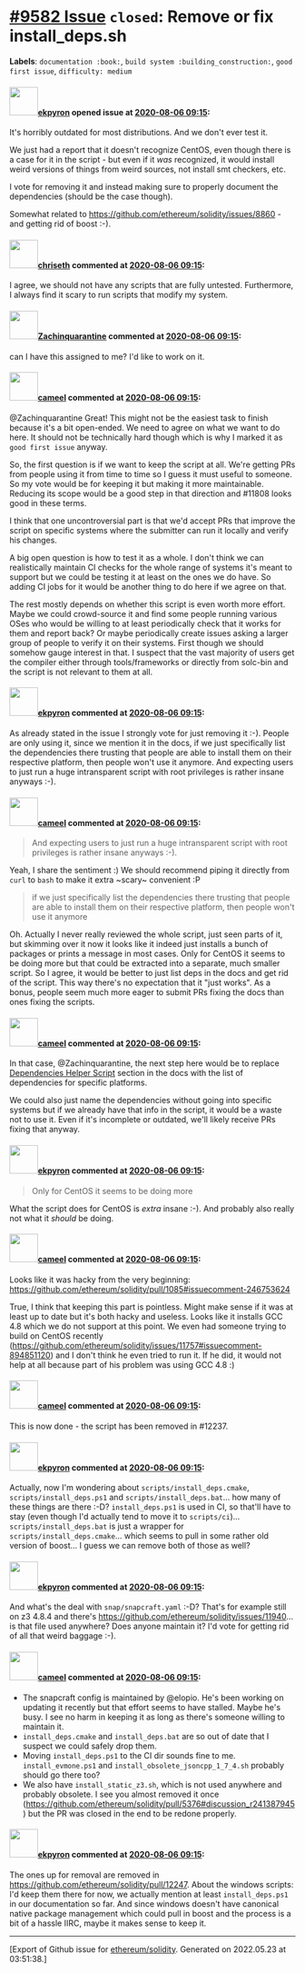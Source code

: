 # [\#9582 Issue](https://github.com/ethereum/solidity/issues/9582) `closed`: Remove or fix install_deps.sh
**Labels**: `documentation :book:`, `build system :building_construction:`, `good first issue`, `difficulty: medium`


#### <img src="https://avatars.githubusercontent.com/u/1347491?v=4" width="50">[ekpyron](https://github.com/ekpyron) opened issue at [2020-08-06 09:15](https://github.com/ethereum/solidity/issues/9582):

It's horribly outdated for most distributions. And we don't ever test it.

We just had a report that it doesn't recognize CentOS, even though there is a case for it in the script - but even if it *was* recognized, it would install weird versions of things from weird sources, not install smt checkers, etc.

I vote for removing it and instead making sure to properly document the dependencies (should be the case though).

Somewhat related to https://github.com/ethereum/solidity/issues/8860 - and getting rid of boost :-).

#### <img src="https://avatars.githubusercontent.com/u/9073706?v=4" width="50">[chriseth](https://github.com/chriseth) commented at [2020-08-06 09:15](https://github.com/ethereum/solidity/issues/9582#issuecomment-669834677):

I agree, we should not have any scripts that are fully untested. Furthermore, I always find it scary to run scripts that modify my system.

#### <img src="https://avatars.githubusercontent.com/u/69423184?u=0c6343b2b73ab662fa75c2a64a23bc6d02dda493&v=4" width="50">[Zachinquarantine](https://github.com/Zachinquarantine) commented at [2020-08-06 09:15](https://github.com/ethereum/solidity/issues/9582#issuecomment-899875823):

can I have this assigned to me? I'd like to work on it.

#### <img src="https://avatars.githubusercontent.com/u/137030?v=4" width="50">[cameel](https://github.com/cameel) commented at [2020-08-06 09:15](https://github.com/ethereum/solidity/issues/9582#issuecomment-900237478):

@Zachinquarantine Great! This might not be the easiest task to finish because it's a bit open-ended. We need to agree on what we want to do here. It should not be technically hard though which is why I marked it as `good first issue` anyway.

So, the first question is if we want to keep the script at all. We're getting PRs from people using it from time to time so I guess it must useful to someone. So my vote would be for keeping it but making it more maintainable. Reducing its scope would be a good step in that direction and #11808 looks good in these terms.

I think that one uncontroversial part is that we'd accept PRs that improve the script on specific systems where the submitter can run it locally and verify his changes.

A big open question is how to test it as a whole. I don't think we can realistically maintain CI checks for the whole range of systems it's meant to support but we could be testing it at least on the ones we do have. So adding CI jobs for it would be another thing to do here if we agree on that.

The rest mostly depends on whether this script is even worth more effort. Maybe we could crowd-source it and find some people running various OSes who would be willing to at least periodically check that it works for them and report back? Or maybe periodically create issues asking a larger group of people to verify it on their systems. First though we should somehow gauge interest in that. I suspect that the vast majority of users get the compiler either through tools/frameworks or directly from solc-bin and the script is not relevant to them at all.

#### <img src="https://avatars.githubusercontent.com/u/1347491?v=4" width="50">[ekpyron](https://github.com/ekpyron) commented at [2020-08-06 09:15](https://github.com/ethereum/solidity/issues/9582#issuecomment-900244369):

As already stated in the issue I strongly vote for just removing it :-). People are only using it, since we mention it in the docs, if we just specifically list the dependencies there trusting that people are able to install them on their respective platform, then people won't use it anymore. And expecting users to just run a huge intransparent script with root privileges is rather insane anyways :-).

#### <img src="https://avatars.githubusercontent.com/u/137030?v=4" width="50">[cameel](https://github.com/cameel) commented at [2020-08-06 09:15](https://github.com/ethereum/solidity/issues/9582#issuecomment-900260816):

> And expecting users to just run a huge intransparent script with root privileges is rather insane anyways :-).

Yeah, I share the sentiment :) We should recommend piping it directly from `curl` to `bash` to make it extra ~scary~ convenient :P

> if we just specifically list the dependencies there trusting that people are able to install them on their respective platform, then people won't use it anymore

Oh. Actually I never really reviewed the whole script, just seen parts of it, but skimming over it now it looks like it indeed just installs a bunch of packages or prints a message in most cases. Only for CentOS it seems to be doing more but that could be extracted into a separate, much smaller script. So I agree, it would be better to just list deps in the docs and get rid of the script. This way there's no expectation that it "just works". As a bonus, people seem much more eager to submit PRs fixing the docs than ones fixing the scripts.

#### <img src="https://avatars.githubusercontent.com/u/137030?v=4" width="50">[cameel](https://github.com/cameel) commented at [2020-08-06 09:15](https://github.com/ethereum/solidity/issues/9582#issuecomment-900265173):

In that case, @Zachinquarantine, the next step here would be to replace [Dependencies Helper Script](https://docs.soliditylang.org/en/latest/installing-solidity.html#dependencies-helper-script) section in the docs with the list of dependencies for specific platforms. 

We could also just name the dependencies without going into specific systems but if we already have that info in the script, it would be a waste not to use it. Even if it's incomplete or outdated, we'll likely receive PRs fixing that anyway.

#### <img src="https://avatars.githubusercontent.com/u/1347491?v=4" width="50">[ekpyron](https://github.com/ekpyron) commented at [2020-08-06 09:15](https://github.com/ethereum/solidity/issues/9582#issuecomment-900281515):

> Only for CentOS it seems to be doing more 

What the script does for CentOS is *extra* insane :-). And probably also really not what it *should* be doing.

#### <img src="https://avatars.githubusercontent.com/u/137030?v=4" width="50">[cameel](https://github.com/cameel) commented at [2020-08-06 09:15](https://github.com/ethereum/solidity/issues/9582#issuecomment-900293671):

Looks like it was hacky from the very beginning: https://github.com/ethereum/solidity/pull/1085#issuecomment-246753624

True, I think that keeping this part is pointless. Might make sense if it was at least up to date but it's both hacky and useless. Looks like it installs GCC 4.8 which we do not support at this point. We even had someone trying to build on CentOS recently (https://github.com/ethereum/solidity/issues/11757#issuecomment-894851120) and I don't think he even tried to run it. If he did, it would not help at all because part of his problem was using GCC 4.8 :)

#### <img src="https://avatars.githubusercontent.com/u/137030?v=4" width="50">[cameel](https://github.com/cameel) commented at [2020-08-06 09:15](https://github.com/ethereum/solidity/issues/9582#issuecomment-961157991):

This is now done - the script has been removed in #12237.

#### <img src="https://avatars.githubusercontent.com/u/1347491?v=4" width="50">[ekpyron](https://github.com/ekpyron) commented at [2020-08-06 09:15](https://github.com/ethereum/solidity/issues/9582#issuecomment-962048096):

Actually, now I'm wondering about ``scripts/install_deps.cmake``, ``scripts/install_deps.ps1`` and ``scripts/install_deps.bat``... how many of these things are there :-D? ``install_deps.ps1`` is used in CI, so that'll have to stay (even though I'd actually tend to move it to ``scripts/ci``)...
``scripts/install_deps.bat`` is just a wrapper for ``scripts/install_deps.cmake``... which seems to pull in some rather old version of boost... I guess we can remove both of those as well?

#### <img src="https://avatars.githubusercontent.com/u/1347491?v=4" width="50">[ekpyron](https://github.com/ekpyron) commented at [2020-08-06 09:15](https://github.com/ethereum/solidity/issues/9582#issuecomment-962050861):

And what's the deal with ``snap/snapcraft.yaml`` :-D? That's for example still on z3 4.8.4 and there's https://github.com/ethereum/solidity/issues/11940... is that file used anywhere? Does anyone maintain it?
I'd vote for getting rid of all that weird baggage :-).

#### <img src="https://avatars.githubusercontent.com/u/137030?v=4" width="50">[cameel](https://github.com/cameel) commented at [2020-08-06 09:15](https://github.com/ethereum/solidity/issues/9582#issuecomment-962062026):

- The snapcraft config is maintained by @elopio. He's been working on updating it recently but that effort seems to have stalled. Maybe he's busy. I see no harm in keeping it as long as there's someone willing to maintain it.
- `install_deps.cmake` and `install_deps.bat` are so out of date that I suspect we could safely drop them.
- Moving `install_deps.ps1` to the CI dir sounds fine to me. `install_evmone.ps1` and `install_obsolete_jsoncpp_1_7_4.sh` probably should go there too?
- We also have `install_static_z3.sh`, which is not used anywhere and probably obsolete. I see you almost removed it once (https://github.com/ethereum/solidity/pull/5376#discussion_r241387945) but the PR was closed in the end to be redone properly.

#### <img src="https://avatars.githubusercontent.com/u/1347491?v=4" width="50">[ekpyron](https://github.com/ekpyron) commented at [2020-08-06 09:15](https://github.com/ethereum/solidity/issues/9582#issuecomment-962104941):

The ones up for removal are removed in https://github.com/ethereum/solidity/pull/12247.
About the windows scripts: I'd keep them there for now, we actually mention at least ``install_deps.ps1`` in our documentation so far. And since windows doesn't have canonical native package management which could pull in boost and the process is a bit of a hassle IIRC, maybe it makes sense to keep it.


-------------------------------------------------------------------------------



[Export of Github issue for [ethereum/solidity](https://github.com/ethereum/solidity). Generated on 2022.05.23 at 03:51:38.]
